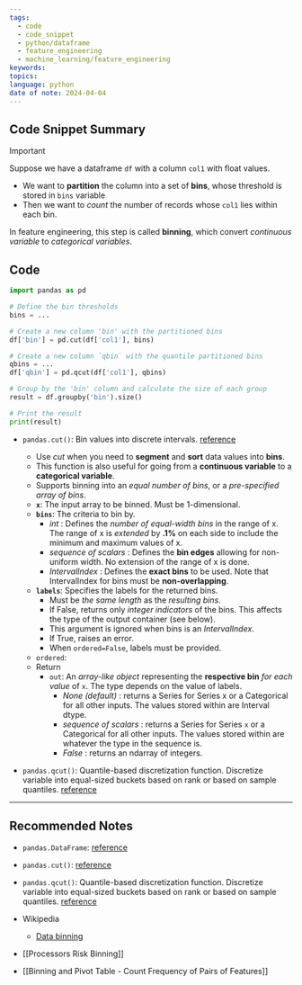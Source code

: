 ```yaml
---
tags:
  - code
  - code_snippet
  - python/dataframe
  - feature_engineering
  - machine_learning/feature_engineering
keywords: 
topics: 
language: python
date of note: 2024-04-04
---
```


## Code Snippet Summary

>[!important]
>Suppose we have a dataframe `df` with a column `col1` with float values. 
>- We want to **partition** the column into a set of **bins**, whose threshold is stored in `bins` variable
>- Then we want to *count* the number of records whose `col1` lies within each bin.
>
>In feature engineering, this step is called **binning**, which convert *continuous variable* to *categorical variables*. 

## Code

```python
import pandas as pd

# Define the bin thresholds
bins = ...

# Create a new column 'bin' with the partitioned bins
df['bin'] = pd.cut(df['col1'], bins)

# Create a new column `qbin` with the quantile partitioned bins
qbins = ...
df['qbin'] = pd.qcut(df['col1'], qbins)

# Group by the 'bin' column and calculate the size of each group
result = df.groupby('bin').size()

# Print the result
print(result)
```

- `pandas.cut()`: Bin values into discrete intervals. [reference](https://pandas.pydata.org/pandas-docs/stable/reference/api/pandas.cut.html#pandas.cut)
	- Use *cut* when you need to **segment** and **sort** data values into **bins**. 
	- This function is also useful for going from a **continuous variable** to a **categorical variable**. 
	- Supports binning into an *equal number of bins*, or a *pre-specified array of bins*.
	- **`x`**: The input array to be binned. Must be 1-dimensional.
	- **`bins`**: The criteria to bin by.
		- *int* : Defines the *number of equal-width bins* in the range of x. The range of x is *extended* by **.1%** on each side to include the minimum and maximum values of x.
		- *sequence of scalars* : Defines the **bin edges** allowing for non-uniform width. No extension of the range of x is done.
		- *IntervalIndex* : Defines the **exact bins** to be used. Note that IntervalIndex for bins must be **non-overlapping**.
	- **`labels`**: Specifies the labels for the returned bins. 
		- Must be *the same length* as the *resulting bins*. 
		- If False, returns only *integer indicators* of the bins. This affects the type of the output container (see below). 
		- This argument is ignored when bins is an *IntervalIndex*. 
		- If True, raises an error. 
		- When `ordered=False`, labels must be provided.
	- `ordered`:
	- Return 
		- `out`: An *array-like object* representing the **respective bin** *for each value* of `x`. The type depends on the value of labels.
			- *None (default)* : returns a Series for Series x or a Categorical for all other inputs. The values stored within are Interval dtype.
			- *sequence of scalars* : returns a Series for Series `x` or a Categorical for all other inputs. The values stored within are whatever the type in the sequence is.
			- *False* : returns an ndarray of integers.
			  
- `pandas.qcut()`: Quantile-based discretization function. Discretize variable into equal-sized buckets based on rank or based on sample quantiles.  [reference](https://pandas.pydata.org/pandas-docs/stable/reference/api/pandas.qcut.html#pandas.qcut)

-----------
##  Recommended Notes

- `pandas.DataFrame`: [reference](https://pandas.pydata.org/pandas-docs/stable/reference/frame.html)
- `pandas.cut()`: [reference](https://pandas.pydata.org/pandas-docs/stable/reference/api/pandas.cut.html#pandas.cut)
- `pandas.qcut()`: Quantile-based discretization function. Discretize variable into equal-sized buckets based on rank or based on sample quantiles.  [reference](https://pandas.pydata.org/pandas-docs/stable/reference/api/pandas.qcut.html#pandas.qcut)

- Wikipedia
	- [Data binning](https://en.wikipedia.org/wiki/Data_binning)

- [[Processors Risk Binning]]
- [[Binning and Pivot Table - Count Frequency of Pairs of Features]]